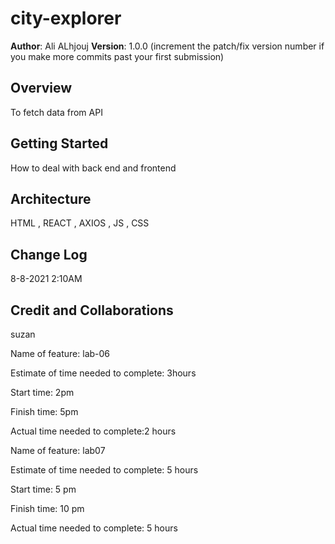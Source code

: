 # city-explorer

**Author**: Ali ALhjouj
**Version**: 1.0.0 (increment the patch/fix version number if you make more commits past your first submission)

## Overview
<!-- Provide a high level overview of what this application is and why you are building it, beyond the fact that it's an assignment for this class. (i.e. What's your problem domain?) -->
To fetch data from API
## Getting Started
<!-- What are the steps that a user must take in order to build this app on their own machine and get it running? -->
How to deal with back end and frontend
## Architecture
<!-- Provide a detailed description of the application design. What technologies (languages, libraries, etc) you're using, and any other relevant design information. -->
HTML , REACT , AXIOS , JS , CSS 

## Change Log
<!-- Use this area to document the iterative changes made to your application as each feature is successfully implemented. Use time stamps. Here's an example:

01-01-2001 4:59pm - Application now has a fully-functional express server, with a GET route for the location resource. -->
8-8-2021 2:10AM
## Credit and Collaborations
<!-- Give credit (and a link) to other people or resources that helped you build this application. -->
suzan

Name of feature: lab-06

Estimate of time needed to complete: 3hours

Start time: 2pm

Finish time: 5pm

Actual time needed to complete:2 hours


Name of feature: lab07

Estimate of time needed to complete: 5 hours

Start time: 5 pm

Finish time: 10 pm

Actual time needed to complete: 5 hours